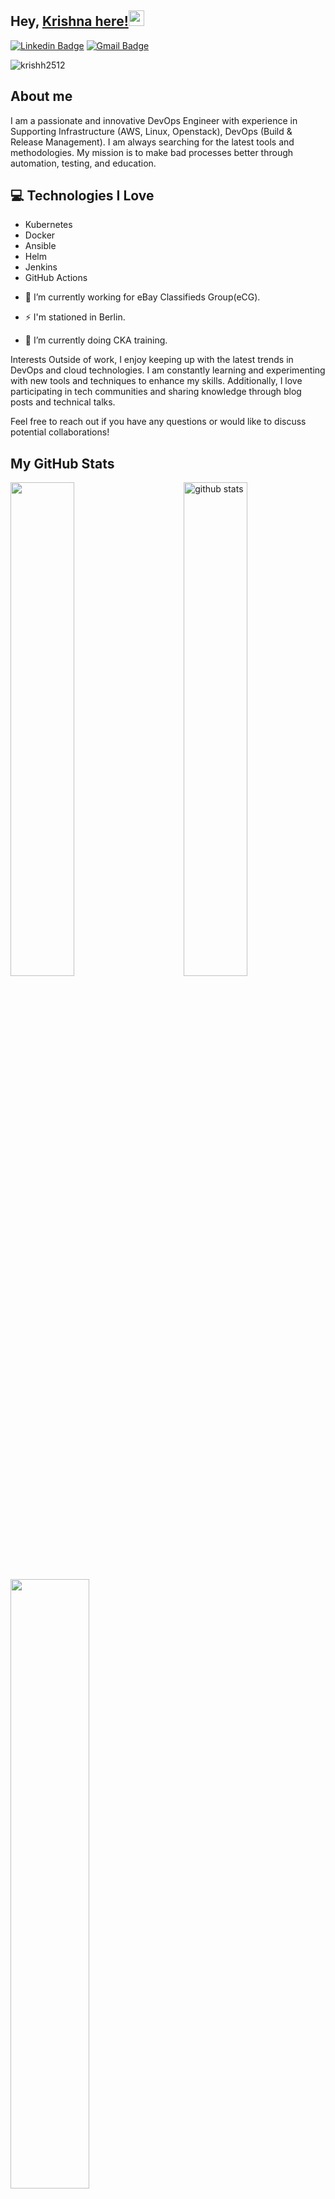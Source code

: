 
## Hey, [Krishna here!](https://www.youtube.com/channel/UCietjxpksncMdOUkycv5nqA)<img src="https://media.giphy.com/media/hvRJCLFzcasrR4ia7z/giphy.gif" width="25px">
                              





[![Linkedin Badge](https://img.shields.io/badge/-krishnapemmasani-blue?style=flat-square&logo=Linkedin&logoColor=white&link=https://www.linkedin.com/in/krishnapemmasani/)](https://www.linkedin.com/in/krishnapemmasani/) [![Gmail Badge](https://img.shields.io/badge/-krishh9001@@gmail.com-c14438?style=flat-square&logo=Gmail&logoColor=white&link=mailto:krishh9001@gmail.com)](mailto:krishh9001@gmail.com) <p align="left"> <img src="https://komarev.com/ghpvc/?username=krishh2512" alt="krishh2512" /> </p>



 ## About me

I am a passionate and innovative DevOps Engineer with experience in Supporting Infrastructure (AWS, Linux, Openstack), DevOps (Build & Release Management). I am always searching for the latest tools and methodologies. My mission is to make bad processes better through automation, testing, and education. 

 ## :computer: Technologies I Love
* Kubernetes
* Docker
* Ansible 
* Helm
* Jenkins
* GitHub Actions


- 🔭 I’m currently working for eBay Classifieds Group(eCG). 

- ⚡ I'm stationed in Berlin.

- 🌱 I’m currently doing CKA training. 

Interests
Outside of work, I enjoy keeping up with the latest trends in DevOps and cloud technologies. I am constantly learning and experimenting with new tools and techniques to enhance my skills. Additionally, I love participating in tech communities and sharing knowledge through blog posts and technical talks.

Feel free to reach out if you have any questions or would like to discuss potential collaborations!


## My GitHub Stats
<img src="https://github-readme-stats.vercel.app/api?username=krishh2512&show_icons=true&theme=gotham" alt="github stats" width="45%" align="right"/>
<img src="https://github-readme-streak-stats.herokuapp.com/?user=krishh2512&theme=dark" width="45%" />
<img align="center" src="https://github-readme-stats.vercel.app/api/top-langs/?username=krishh2512&layout=compact&theme=dracula" width="50%"/><br><br>
<img align="center" src="https://github-profile-summary-cards.vercel.app/api/cards/profile-details?username=krishh2512&theme=dracula" />
</p>

![Krishna's github activity graph](https://github.com/krishh2512/krishh2512/blob/master/profile-3d-contrib/profile-night-rainbow.svg)




